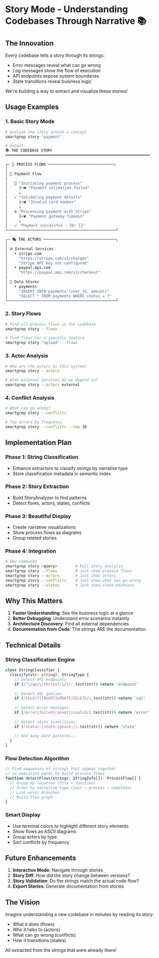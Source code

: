 # Story Mode - Understanding Codebases Through Narrative 📚

## The Innovation

Every codebase tells a story through its strings:
- Error messages reveal what can go wrong
- Log messages show the flow of execution  
- API endpoints expose system boundaries
- State transitions reveal business logic

We're building a way to extract and visualize these stories!

## Usage Examples

### 1. Basic Story Mode
```bash
# Analyze the story around a concept
smartgrep story "payment"

# Output:
📚 THE CODEBASE STORY
════════════════════════════════════════════════════════════════

┌─ 🌊 PROCESS FLOWS ─────────────────────────────┐
│
│ 📖 Payment Flow
│
│   🚀 "Initiating payment process"
│     ├─❌ "Payment validation failed"
│     ↓
│   ✓ "Validating payment details"
│     ├─❌ "Invalid card number"
│     ↓
│   ⚙️ "Processing payment with Stripe"
│     ├─❌ "Payment gateway timeout"
│     ↓
│   ✅ "Payment successful - ID: {}"
└────────────────────────────────────────────────┘

┌─ 🎭 THE ACTORS ────────────────────────────────┐
│
│ 🌐 External Services
│   • stripe.com
│     "https://stripe.com/v1/charges"
│     "Stripe API key not configured"
│   • paypal.api.com
│     "https://paypal.api.com/v2/checkout"
│
│ 💾 Data Stores
│   • payments
│     "INSERT INTO payments (user_id, amount)"
│     "SELECT * FROM payments WHERE status = ?"
└────────────────────────────────────────────────┘
```

### 2. Story Flows
```bash
# Find all process flows in the codebase
smartgrep story --flows

# Find flows for a specific feature
smartgrep story "upload" --flows
```

### 3. Actor Analysis
```bash
# Who are the actors in this system?
smartgrep story --actors

# What external services do we depend on?
smartgrep story --actors external
```

### 4. Conflict Analysis
```bash
# What can go wrong?
smartgrep story --conflicts

# Top errors by frequency
smartgrep story --conflicts --top 10
```

## Implementation Plan

### Phase 1: String Classification
- Enhance extractors to classify strings by narrative type
- Store classification metadata in semantic index

### Phase 2: Story Extraction
- Build StoryAnalyzer to find patterns
- Detect flows, actors, states, conflicts

### Phase 3: Beautiful Display
- Create narrative visualizations
- Show process flows as diagrams
- Group related stories

### Phase 4: Integration
```bash
# New commands
smartgrep story <query>        # Full story analysis
smartgrep story --flows        # Just show process flows
smartgrep story --actors       # Just show actors
smartgrep story --conflicts    # Just show what can go wrong
smartgrep story --states       # Just show state machines
```

## Why This Matters

1. **Faster Understanding**: See the business logic at a glance
2. **Better Debugging**: Understand error scenarios instantly
3. **Architecture Discovery**: Find all external dependencies
4. **Documentation from Code**: The strings ARE the documentation

## Technical Details

### String Classification Engine
```typescript
class StringClassifier {
  classify(str: string): StringType {
    // Detect API endpoints
    if (/^\/api\/|https?:\/\//.test(str)) return 'endpoint'
    
    // Detect SQL queries
    if (/SELECT|INSERT|UPDATE|DELETE/i.test(str)) return 'sql'
    
    // Detect error messages
    if (/error|failed|cannot|invalid/i.test(str)) return 'error'
    
    // Detect state transitions
    if (/status:|state:|phase:/i.test(str)) return 'state'
    
    // And many more patterns...
  }
}
```

### Flow Detection Algorithm
```typescript
// Find sequences of strings that appear together
// in execution paths to build process flows
function detectFlows(strings: StringInfo[]): ProcessFlow[] {
  // Group by location (file + function)
  // Order by narrative type (init → process → complete)
  // Link error branches
  // Build flow graph
}
```

### Smart Display
- Use terminal colors to highlight different story elements
- Show flows as ASCII diagrams
- Group actors by type
- Sort conflicts by frequency

## Future Enhancements

1. **Interactive Mode**: Navigate through stories
2. **Story Diff**: How did the story change between versions?
3. **Story Validation**: Do the strings match the actual code flow?
4. **Export Stories**: Generate documentation from stories

## The Vision

Imagine understanding a new codebase in minutes by reading its story:
- What it does (flows)
- Who it talks to (actors)
- What can go wrong (conflicts)
- How it transitions (states)

All extracted from the strings that were already there!